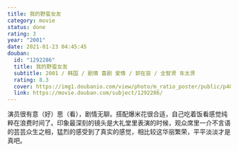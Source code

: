 ```yaml
---
title: 我的野蛮女友
category: movie
status: done
rating: 3
year: "2001"
date: 2021-01-23 04:45:45
douban:
  id: "1292286"
  title: 我的野蛮女友
  subtitle: 2001 / 韩国 / 剧情 喜剧 爱情 / 郭在容 / 全智贤 车太贤
  rating: 8.3
  cover: https://img1.doubanio.com/view/photo/m_ratio_poster/public/p489336497.jpg
  link: https://movie.douban.com/subject/1292286/
---
```


演员很有意（好）思（看），剧情无聊。搭配爆米花很合适，自己吃着饭看感觉纯粹在浪费时间了。印象最深刻的镜头是大礼堂里表演的时候，观众席里一介不言语的芸芸众生之相，猛烈的感受到了真实的感觉，相比较这华丽繁荣，平平淡淡才是真吧。
